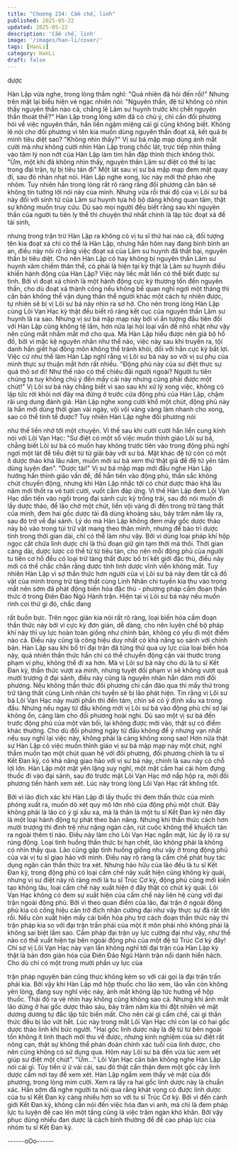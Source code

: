 ```yaml
---
title: "Chương 234: Cấm chế, linh"
published: 2025-05-22
updated: 2025-05-22
description: 'Cấm chế, linh'
image: '/images/han-li/cover/'
tags: [HanLi]
category: HanLi
draft: false
---
```


dược

Hàn Lập vừa nghe, trong lòng thầm nghĩ: "Quả nhiên đã hỏi đến
rồi!"
Nhưng trên mặt lại biểu hiện vẻ ngạc nhiên nói: "Nguyên thần, đệ
tử không có nhìn thấy nguyên thần nào cả, chẳng lẽ Lâm sư
huynh trước khi chết nguyên thần thoát thể?"
Hàn Lập trong lòng sớm đã có chủ ý, chỉ cần đối phương hỏi về
việc nguyên thần, hắn liền ngậm miệng cái gì cũng không biết.
Không lẽ nói cho đối phương vì tên kia muốn dùng nguyên thần
đoạt xá, kết quả bị mình tiêu diệt sao?
"Không nhìn thấy?"
Vị sư bá mập mạp dùng ánh mắt cười mà như không cười nhìn
Hàn Lập trong chốc lát, trực tiếp nhìn thẳng vào tâm lý non nớt
của Hàn Lập làm tim hắn đập thình thịch không thôi.
"Ừm, một khi đã không nhìn thấy, nguyên thần Lâm sư điệt có thể
bị lạc trong đại trận, tự bị tiêu tán đi" Một lát sau vị sư bá mập
mạp đem mặt quay đi, sau đó nhàn nhạt nói.
Hàn Lập nghe xong, lúc này mới thở phào nhẹ nhõm.
Tuy nhiên hắn trong lòng rất rõ ràng rằng đối phương căn bản sẽ
không tin tưởng lời nói này của mình. Nhưng vừa rồi thái độ của
vị Lôi sư bá này đối với sinh tử của Lâm sư huynh tựa hồ bộ dáng
không quan tâm, thật sự không muốn truy cứu.
Dù sao mọi người đều biết rằng sau khi nguyên thần của người tu
tiên ly thể thì chuyện thứ nhất chính là lập tức đoạt xá để tái sinh,

nhưng trong trận trừ Hàn Lập ra không có vị tu sĩ thứ hai nào cả,
đối tượng tên kia đoạt xá chỉ có thể là Hàn Lập, nhưng hắn hôm
nay đang bình bình an an, điều này nói rõ rằng việc đoạt xá của
Lâm sư huynh đã thất bại, nguyên thần bị tiêu diệt.
Cho nên Hàn Lập có hay không bị nguyên thần Lâm sư huynh
xâm chiếm thân thể, có phải là hiện tại kỳ thật là Lâm sư huynh
điều khiển hành động của Hàn Lập?
Việc này liếc mắt liền có thể biết được sự tình.
Bởi vì đoạt xá chính là một hành động cực kỳ thương tổn đến
nguyên thần, cho dù đoạt xá thành công nếu không bế quan nghỉ
ngơi một tháng thì căn bản không thể vận dụng thân thể người
khác một cách tự nhiên được, tự nhiên sẽ bị vị Lôi sư bá này nhìn
ra sơ hở.
Cho nên trong lòng Hàn Lập cùng Lôi Vạn Hạc kỳ thật đều biết rõ
ràng kết cục của nguyên thần Lâm sư huynh là ra sao.
Nhưng vị sư bá mập mạp này bởi vì ấn tượng đầu tiên đối với
Hàn Lập cũng không tệ lắm, hơn nữa lại hỏi loại vấn đề nhỏ nhặt
như vậy nên cũng mắt nhắm mắt mở cho qua. Mà Hàn Lập hiểu
được nên giả bộ hồ đồ, bởi vì mặc kệ nguyên nhân như thế nào,
việc này sau khi truyền ra, tội danh hắn giết hại đông môn không
thể tránh khỏi, đối với hắn cực kỳ bất lợi.
Việc cứ như thế làm Hàn Lập nghĩ rằng vị Lôi sư bá này so với vị
sư phụ của mình thực sự thuận mắt hơn rất nhiều.
"Động phủ này của sư điệt thực sự quá thô sơ đi! Như thế nào có
thể chiêu đãi người ngoài? Người tu tiên chúng ta tuy không chú ý
đến mấy cái này nhưng cũng phải được một chút!" Vị Lôi sư bá
này chẳng biết vì sao sau khi xử lý xong việc, không có lập tức rời
khỏi nơi đây mà đứng ở trước cửa động phủ của Hàn Lập, chậm
rãi ung dung đánh giá.
Hàn Lập nghe xong cười khổ một chút, động phủ này là hắn mới
dùng thời gian vài ngày, vội vội vàng vàng làm nhanh cho xong,
sao có thể tinh tế được? Tuy nhiên Hàn Lập nghe đối phương nói

như thế liền nhớ tới một chuyện.
Vì thế sau khi cười cười hắn liền cung kính nói với Lôi Vạn Hạc:
"Sư điệt có một số việc muốn thỉnh giáo Lôi sư bá, chẳng biết Lôi
sư bá có muốn hay không trước tiên vào trong động phủ nghỉ ngơi
một lát để tiểu điệt từ từ giãi bày với sư bá. Mặt khác đệ tử còn có
một ít dược thảo khá lâu năm, muốn mời sư bá xem thử thật giả
để đệ tử yên tâm dùng luyện đan".
"Dược tài!"
Vị sư bá mập mạp mới đầu nghe Hàn Lập hướng hắn thỉnh giáo
vấn đề, để hắn tiến vào động phủ, thần sắc không chút chuyển
động, nhưng khi Hàn Lập nhắc tới có chút dược thảo khá lâu năm
mới thốt ra vẻ tươi cười, vuốt cằm đáp ứng.
Vì thế Hàn Lập đem Lôi Vạn Hạc dẫn tiến vào ngồi trong đại sảnh
cực kỳ trống trải, sau đó nói muốn đi lấy dược thảo, để lão chờ
một chút, liền vội vàng đi đến trong trữ tàng thất của mình, đem
hai gốc dược tài đã dùng khoảng sáu, bảy trăm năm lấy ra, sau
đó trở về đại sảnh.
Lý do mà Hàn Lập không đem mấy gốc dược thảo này bỏ vào
trong túi trữ vật mang theo thân mình, nhưng để bảo trì dược tính
trong thời gian dài, chỉ có thể làm như vậy.
Bởi vì dùng loại pháp khí hộp ngọc cất chứa linh dược chỉ là thủ
đoạn giữ gìn tạm thời mà thôi. Thời gian càng dài, dược lược có
thể từ từ tiêu tán, cho nên mỗi động phủ của người tu tiên cơ hồ
đều có loại trữ tàng thất được bố trí kết giới đặc thù, điều này mới
có thể chắc chắn rằng dược tính linh dược vĩnh viễn không mất.
Tuy nhiên Hàn Lập vì sợ thần thức hơn người của vị Lôi sư bá
này đem tất cả đồ vật của mình trong trữ tàng thất cùng Linh
Nhãn chi tuyền kia thu vào trong mắt nên sớm đã phát động biến
hóa đặc thù - phương pháp cấm đoạn thần thức ở trong Điên Đảo
Ngũ Hành trận.
Hiện tại vị Lôi sư bá này nếu muốn rình coi thứ gì đó, chắc đang

rất buồn bực.
Trên ngọc giản kia nói rất rõ ràng, loại biến hóa cấm đoạn thần
thức này bởi vì cực kỳ đơn giản, dễ dàng, cho nên luyện chế bộ
pháp khí này thì uy lực hoàn toàn giống như chính bản, không có
yếu đi một điểm nào cả. Điều này cũng là công hiệu duy nhất có
khả năng so sánh với chính bản.
Hàn Lập sau khi bố trí đại trận đã từng thử qua uy lực của loại
biến hóa này, quả nhiên thần thức hắn chỉ có thể chuyển động
cận vài thước trong phạm vi phụ, không thể đi xa hơn.
Mà vị Lôi sư bá này cho dù là tu sĩ Kết Đan kỳ, thần thức vượt xa
mình, nhưng tuyệt đối phạm vi sẽ không vượt quá mười trượng ở
đại sảnh, điều này cũng là nguyên nhân hắn dám mời đối
phương. Nếu không thần thức đối phương chỉ cần đảo qua thì
mấy thứ trong trữ tàng thất cùng Linh nhãn chi tuyền sẽ bị lão
phát hiện.
Tin rằng vị Lôi sư bá Lôi Vạn Hạc này mười phần thì đến tám,
chín sẽ có ý định xấu xa trong đầu.
Nhưng nếu ngay từ đầu không mời vị Lôi sư bá vào động phủ chỉ
sợ lại không ổn, càng làm cho đối phương hoài nghi. Dù sao một
vị sư bá đến trước động phủ của một vãn bối, lại không được mời
vào, thật sự có điểm khác thường.
Cho dù đối phương ngày từ đầu không để ý nhưng vạn nhất nếu
suy nghĩ lại việc này, không phải là càng không xong sao!
Hơn nữa thật sự Hàn Lập có việc muốn thỉnh giáo vị sư bá mập
mạp này một chút, nghĩ thầm muốn tạo một chút quan hệ với đối
phương, đối phương chính là tu sĩ Kết Đan kỳ, có khả năng giao
hảo với vị sư bá này, chính là sau này có chỗ lợi lớn.
Hàn Lập một mặt yên lặng suy nghĩ, một mặt cầm hai cái hòm
đựng thuốc đi vào đại sảnh, sau đó trước mặt Lôi Vạn Hạc mở
nắp hộp ra, mời đối phương tiến hành xem xét.
Lúc này trong lòng Lôi Vạn Hạc rất không tốt.

Bởi vì lão đích xác khi Hàn Lập đi lấy thuốc thì đem thần thức của
mình phóng xuất ra, muốn dò xét quy mô lớn nhỏ của động phủ
một chút.
Đây không phải là lão có ý gì xấu xa, mà là thân là một tu sĩ Kết
Đan kỳ nên đây là một loại hành động tự phát theo bản năng.
Nhưng khi thần thức cách hơn mười trượng thì đình trệ như nặng
ngàn cân, rút cuộc không thể khuếch tán ra ngoài thêm tí nào.
Điều này làm cho Lôi Vạn Hạc ngẩn mặt, lúc ấy lộ ra sự rúng
động.
Loại tình huống thần thức bị hạn chết, lão không phải là không có
nhìn thấy qua. Lão cũng gặp tình huống giống như vậy ở trong
động phủ của vài vị tu sĩ giao hảo với mình. Điều này rõ ràng là
cấm chế phát huy tác dụng ngăn cản thần thức tra xét.
Nhưng hảo hữu của lão đều là tu sĩ Kết Đan kỳ, trong động phủ
có loại cấm chế này xuất hiện cũng không kỳ quái, nhưng vị sư
điệt này rõ ràng mới là tu sĩ Trúc Cơ kỳ, động phủ cũng mới kiến
tạo không lâu, loại cấm chế này xuất hiện ở đây thật có chút kỳ
quái.
Lôi Vạn Hạc không có đem sự xuất hiện của cấm chế này liên hệ
cùng với đại trận ngoài động phủ.
Bởi vì theo quan điểm của lão, đại trận ở ngoài động phủ kia có
công hiệu cản trở địch nhận cường đại như vậy thực sự đã rất lớn
rồi. Nếu còn xuất hiện mấy cái biến hóa phụ trợ cách đoạn thần
thức này thì trận pháp kia so với đại trận trấn phái của một ít môn
phái nhỏ không phải là không sai biệt lắm sao.
Cấm pháp đại trận uy lực cường đại như vậy, như thế nào có thể
xuất hiện tại bên ngoài động phủ của một đệ tử Trúc Cơ kỳ đây!
Chỉ sợ vị Lôi Vạn Hạc này vạn lần không nghĩ tới đại trận của Hàn
Lập kỳ thật là bản đơn giản hóa của Điên Đảo Ngũ Hành trận nổi
danh hiển hách. Cho dù chỉ có một trong mười phần uy lực của

trận pháp nguyên bản cũng thực không kém so với cái gọi là đại
trận trấn phái kia.
Bởi vậy khi Hàn Lập mở hộp thuốc cho lão xem, lão vẫn còn
không yên lòng, đang suy nghĩ việc này, ánh mắt không lập tức
hướng về hộp thuốc. Thái độ ra vẻ nhìn hay không cũng không
sao cả.
Nhưng khi ánh mắt lão dừng ở hai gốc dược thảo sáu, bảy trăm
năm kia thì đột nhiên vẻ mặt dương dương tự đắc lập tức biến
mất. Cho nên cái gì cấm chế, cái gì thần thức đều bị lão vứt hết.
Lúc này trong mắt Lôi Vạn Hạc chỉ còn lại có hai gốc dược thảo
linh khí bức người.
"Hai gốc linh dược này là đệ từ từ bên ngoài tốn không ít linh
thạch mới thu về được, nhưng kinh nghiệm của sư điệt rất nông
cạn, thật sự không thể phán đoán chính xác tuổi của linh dược,
cho nên cũng không có sử dụng qua. Hôm nay Lôi sư bá đến vừa
lúc xem xét giúp sư điệt một chút".
"Ừm…"
Lôi Vạn Hạc căn bản không nghe Hàn Lập nói cái gì. Tùy tiền ừ ừ
vài cái, sau đó thật cẩn thận đem một gốc cây linh dược cầm nơi
tay để xem xét.
Hàn Lập ngầm xem thấy vẻ mặt của đối phương, trong lòng mỉm
cười. Xem ra lấy ra hai gốc linh dược này là chuẩn xác.
Hắn sớm đã nghe người ta nói qua rằng khát vọng có được linh
dược của tu sĩ Kết Đan kỳ càng nhiều hơn so với tu sĩ Trúc Cơ
kỳ.
Bởi vì đến cảnh giới Kết Đan kỳ, không cần nói đến việc hóa đan
vi anh, mà chỉ là đem pháp lực tu luyện đề cao lên một tầng cũng
là việc trăm ngàn khó khăn.
Bởi vậy phục dùng nhiều đan dược là cách bình thường để đề
cao pháp lực của nhóm tu sĩ Kết Đan kỳ.

------oOo------
